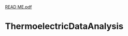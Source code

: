[READ ME.pdf](https://github.com/Bjoyita/ThermoelectricDataAnalysis/files/7137847/READ.ME.pdf)
# ThermoelectricDataAnalysis
